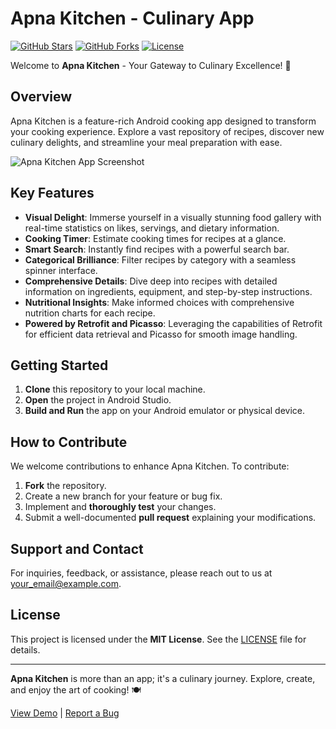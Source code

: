 # Apna Kitchen - Culinary App

[![GitHub Stars](https://img.shields.io/github/stars/yourusername/ApnaKitchen?style=flat&logo=github&color=yellow)](https://github.com/yourusername/ApnaKitchen/stargazers)
[![GitHub Forks](https://img.shields.io/github/forks/yourusername/ApnaKitchen?style=flat&logo=github&color=green)](https://github.com/yourusername/ApnaKitchen/network/members)
[![License](https://img.shields.io/github/license/yourusername/ApnaKitchen?style=flat&logo=opensourceinitiative&color=blue)](LICENSE)

Welcome to **Apna Kitchen** - Your Gateway to Culinary Excellence! 🍳

## Overview

Apna Kitchen is a feature-rich Android cooking app designed to transform your cooking experience. Explore a vast repository of recipes, discover new culinary delights, and streamline your meal preparation with ease.

![Apna Kitchen App Screenshot](screenshot.png)

## Key Features

- **Visual Delight**: Immerse yourself in a visually stunning food gallery with real-time statistics on likes, servings, and dietary information.
- **Cooking Timer**: Estimate cooking times for recipes at a glance.
- **Smart Search**: Instantly find recipes with a powerful search bar.
- **Categorical Brilliance**: Filter recipes by category with a seamless spinner interface.
- **Comprehensive Details**: Dive deep into recipes with detailed information on ingredients, equipment, and step-by-step instructions.
- **Nutritional Insights**: Make informed choices with comprehensive nutrition charts for each recipe.
- **Powered by Retrofit and Picasso**: Leveraging the capabilities of Retrofit for efficient data retrieval and Picasso for smooth image handling.

## Getting Started

1. **Clone** this repository to your local machine.
2. **Open** the project in Android Studio.
3. **Build and Run** the app on your Android emulator or physical device.

## How to Contribute

We welcome contributions to enhance Apna Kitchen. To contribute:

1. **Fork** the repository.
2. Create a new branch for your feature or bug fix.
3. Implement and **thoroughly test** your changes.
4. Submit a well-documented **pull request** explaining your modifications.

## Support and Contact

For inquiries, feedback, or assistance, please reach out to us at [your_email@example.com](mailto:your_email@example.com).

## License

This project is licensed under the **MIT License**. See the [LICENSE](LICENSE) file for details.

---

**Apna Kitchen** is more than an app; it's a culinary journey. Explore, create, and enjoy the art of cooking! 🍽️

[View Demo](https://yourdemoURL.com) | [Report a Bug](https://github.com/yourusername/ApnaKitchen/issues)
